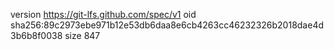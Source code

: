 version https://git-lfs.github.com/spec/v1
oid sha256:89c2973ebe971b12e53db6daa8e6cb4263cc46232326b2018dae4d3b6b8f0038
size 847
